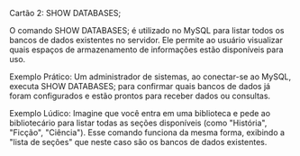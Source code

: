 Cartão 2: SHOW DATABASES;

O comando SHOW DATABASES; é utilizado no MySQL para listar todos os bancos de dados existentes no servidor. Ele permite ao usuário visualizar quais espaços de armazenamento de informações estão disponíveis para uso.

Exemplo Prático:
Um administrador de sistemas, ao conectar-se ao MySQL, executa SHOW DATABASES; para confirmar quais bancos de dados já foram configurados e estão prontos para receber dados ou consultas.

Exemplo Lúdico:
Imagine que você entra em uma biblioteca e pede ao bibliotecário para listar todas as seções disponíveis (como "História", "Ficção", "Ciência"). Esse comando funciona da mesma forma, exibindo a "lista de seções" que neste caso são os bancos de dados existentes.

